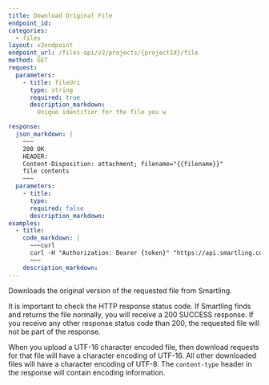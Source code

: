 ```yaml
---
title: Download Original File
endpoint_id:
categories:
  - files
layout: v2endpoint
endpoint_url: /files-api/v2/projects/{projectId}/file
method: GET
request:
  parameters:
    - title: fileUri
      type: string
      required: true
      description_markdown:
        Unique identifier for the file you w

response:
  json_markdown: |
    ~~~
    200 OK
    HEADER:
    Content-Disposition: attachment; filename="{{filename}}"
    file contents
    ~~~
  parameters:
    - title:
      type:
      required: false
      description_markdown:
examples:
  - title:
    code_markdown: |
      ~~~curl
      curl -H "Authorization: Bearer {token}" "https://api.smartling.com/files-api/v2/projects/{projectId}/file?fileUri={your-file-URI}"
      ~~~
    description_markdown:
---
```


Downloads the original version of the requested file from Smartling.

It is important to check the HTTP response status code. If Smartling finds and returns the file normally, you will receive a 200 SUCCESS response. If you receive any other response status code than 200, the requested file will not be part of the response.

When you upload a UTF-16 character encoded file, then download requests for that file will have a character encoding of UTF-16. All other downloaded files will have a character encoding of UTF-8. The `content-type` header in the response will contain encoding information.